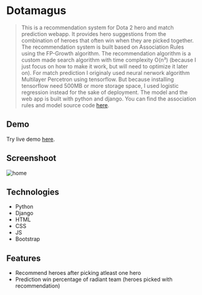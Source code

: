 # Dotamagus

> This is a recommendation system for Dota 2 hero and match prediction webapp. It provides hero suggestions from the combination of heroes that often win when they are picked together. The recommendation system is built based on Association Rules using the FP-Growth algorithm. The recommendation algorithm is a custom made search algorithm with time complexity O(n³) (because I just focus on how to make it work, but will need to optimize it later on). For match prediction I originaly used neural nerwork algorithm Multilayer Percetron using tensorflow. But because installing tensorflow need 500MB or more storage space, I used logistic regression instead for the sake of deployment. The model and the web app is built with python and django. You can find the association rules and model source code [here](https://github.com/erwintobing15/rules-model).

## Demo
Try live demo [here](https://dotamagos.pythonanywhere.com/).

## Screenshoot
![home](../assets/home.PNG)

## Technologies 
* Python
* Django
* HTML
* CSS
* JS
* Bootstrap

## Features
* Recommend heroes after picking atleast one hero
* Prediction win percentage of radiant team (heroes picked with recommendation)
